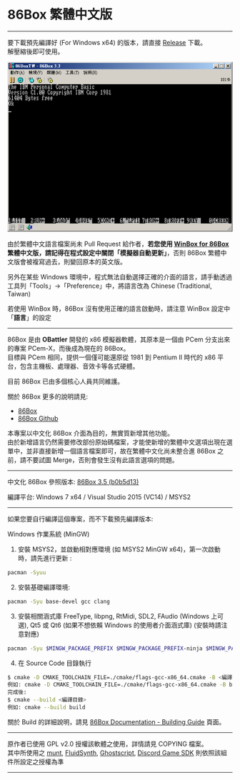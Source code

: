 # 86Box 繁體中文版

---

要下載預先編譯好 (For Windows x64) 的版本，請直接 [Release](https://github.com/tlchiu40209/86Box-CHT/releases) 下載。  
解壓縮後即可使用。

![86BoxCHT](https://raw.githubusercontent.com/tlchiu40209/86Box-CHT/main/image/Screenshot.png "86Box Traditional Chinese Screenshot")


由於繁體中文語言檔案尚未 Pull Request 給作者，**若您使用 [WinBox for 86Box](https://github.com/tlchiu40209/WinBox-for-86Box-CHT) 繁體中文版，請記得在程式設定中關閉「模擬器自動更新」**，否則 86Box 繁體中文版會被複寫過去，則變回原本的英文版。

另外在某些 Windows 環境中，程式無法自動選擇正確的介面的語言，請手動透過工具列「Tools」->「Preference」中，將語言改為 Chinese (Traditional, Taiwan)

若使用 WinBox 時，86Box 沒有使用正確的語言啟動時，請注意 WinBox 設定中「**語言**」的設定

---

86Box 是由 **OBattler** 開發的 x86 模擬器軟體，其原本是一個由 PCem 分支出來的專案 PCem-X，而後成為現在的 86Box。  
目標與 PCem 相同，提供一個僅可能還原從 1981 到 Pentium II 時代的 x86 平台，包含主機板、處理器、音效卡等各式硬體。

目前 86Box 已由多個核心人員共同維護。

關於 86Box 更多的說明請見:
- [86Box](http://86box.net/)
- [86Box Github](https://github.com/86Box/86Box)

本專案以中文化 86Box 介面為目的，無實質新增其他功能。  
由於新增語言仍然需要修改部份原始碼檔案，才能使新增的繁體中文選項出現在選單中，並非直接新增一個語言檔案即可，故在繁體中文化尚未整合進 86Box 之前，請不要試圖 Merge，否則會發生沒有此語言選項的問題。

---

中文化 86Box 參照版本: [86Box 3.5 (b0b5d13)](https://github.com/86Box/86Box/commit/b0b5d135ccb7d1ee066d3bec5bb39009480fc5bd)

編譯平台: Windows 7 x64 / Visual Studio 2015 (VC14) / MSYS2

---

如果您要自行編譯這個專案，而不下載預先編譯版本:

Windows 作業系統 (MinGW)  
1. 安裝 MSYS2，並啟動相對應環境 (如 MSYS2 MinGW x64)，第一次啟動時，請先進行更新 :
```sh
pacman -Syuu
```
2. 安裝基礎編譯環境:
```sh
pacman -Syu base-devel gcc clang
```
3. 安裝相關涵式庫 FreeType, libpng, RtMidi, SDL2, FAudio (Windows 上可選), Qt5 或 Qt6 (如果不想依賴 Windows 的使用者介面涵式庫) (安裝時請注意對應)
```sh
pacman -Syu $MINGW_PACKAGE_PREFIX $MINGW_PACKAGE_PREFIX-ninja $MINGW_PACKAGE_PREFIX-cmake $MINGW_PACKAGE_PREFIX-gcc $MINGW_PACKAGE_PREFIX-pkg-config $MINGW_PACKAGE_PREFIX-openal $MINGW_PACKAGE_PREFIX-freetype $MINGW_PACKAGE_PREFIX-SDL2 $MINGW_PACKAGE_PREFIX-zlib $MINGW_PACKAGE_PREFIX-libpng $MINGW_PACKAGE_PREFIX-rtmidi $MINGW_PACKAGE_PREFIX-qt5-static $MINGW_PACKAGE_PREFIX-qt5-translations
```
4. 在 Source Code 目錄執行
```sh
$ cmake -D CMAKE_TOOLCHAIN_FILE=./cmake/flags-gcc-x86_64.cmake -B <編譯目錄> -S <原始碼目錄>
例如: cmake -D CMAKE_TOOLCHAIN_FILE=./cmake/flags-gcc-x86_64.cmake -B build -S ./
完成後:
$ cmake --build <編譯目錄>
例如: cmake --build build
```

關於 Build 的詳細說明，請見 [86Box Documentation - Building Guide](https://86box.readthedocs.io/en/latest/dev/buildguide.html) 頁面。

---

原作者已使用 GPL v2.0 授權該軟體之使用，詳情請見 COPYING 檔案。  
其中所使用之 [munt](https://github.com/munt/munt), [FluidSynth](https://www.fluidsynth.org/), [Ghostscript](https://www.ghostscript.com/), [Discord Game SDK](https://discord.com/developers/docs/game-sdk/sdk-starter-guide) 則依照該組件所設定之授權為準

---